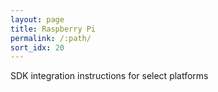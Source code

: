 ```yaml
---
layout: page
title: Raspberry Pi
permalink: /:path/
sort_idx: 20
---
```


SDK integration instructions for select platforms
